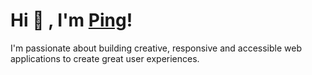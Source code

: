 # Hi 👋 , I'm [Ping](https://www.linkedin.com/in/pingyuuu/)!

I'm passionate about building creative, responsive and accessible web applications to create great user experiences. 
